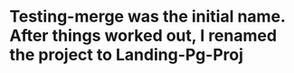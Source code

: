 # Testing-merge was the initial name. After things worked out, I renamed the project to Landing-Pg-Proj


